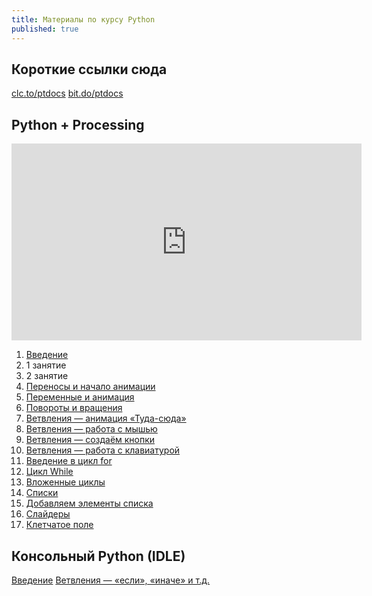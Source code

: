 ```yaml
---
title: Материалы по курсу Python
published: true
---
```


## Короткие ссылки сюда
[clc.to/ptdocs](https://clc.to/ptdocs)
[bit.do/ptdocs](https://bit.do/ptdocs)

## Python + Processing

<iframe width="560" height="315" src="https://www.youtube.com/embed/CoRpaufV2Lo" frameborder="0" allow="accelerometer; autoplay; clipboard-write; encrypted-media; gyroscope; picture-in-picture" allowfullscreen></iframe>


1. [Введение](/pyth-proc/lessons/processing/introduction/)  
1. 1 занятие
1. 2 занятие 
1. [Переносы и начало анимации](/pyth-proc/lessons/processing/perenaninatsija/)  
1. [Переменные и анимация](/pyth-proc/lessons/processing/peremenatsyja)
1. [Повороты и вращения](/pyth-proc/lessons/processing/povernisjapolubujus)
1. [Ветвления — анимация «Туда-сюда»](/pyth-proc/lessons/processing/if-tuda-suda/)  
1. [Ветвления — работа с мышью](/pyth-proc/lessons/processing/if-mysh/)
1. [Ветвления — создаём кнопки](/pyth-proc/lessons/processing/if-buttons/)
1. [Ветвления — работа с клавиатурой](/pyth-proc/lessons/processing/if-knopelki/)
1. [Введение в цикл for](/pyth-proc/lessons/processing/loop-loop/)
1. [Цикл While](/pyth-proc/lessons/processing/loop-while/)
1. [Вложенные циклы](/pyth-proc/lessons/processing/loop-loop/)
1. [Списки](/pyth-proc/lessons/processing/listiki/)
1. [Добавляем элементы списка](/pyth-proc/lessons/processing/addremlist/)
1. [Слайдеры](/pyth-proc/lessons/processing/sliders/)
1. [Клетчатое поле](/pyth-proc/lessons/processing/kakaokletochka/)

## Консольный Python (IDLE)

[Введение](/pyth-proc/lessons/standard/introduction/)
[Ветвления — «если», «иначе» и т.д.](/pyth-proc/lessons/standard/if-uf/)

